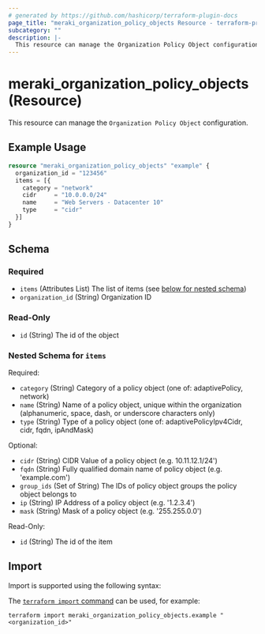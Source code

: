 ```yaml
---
# generated by https://github.com/hashicorp/terraform-plugin-docs
page_title: "meraki_organization_policy_objects Resource - terraform-provider-meraki"
subcategory: ""
description: |-
  This resource can manage the Organization Policy Object configuration.
---
```


# meraki_organization_policy_objects (Resource)

This resource can manage the `Organization Policy Object` configuration.

## Example Usage

```terraform
resource "meraki_organization_policy_objects" "example" {
  organization_id = "123456"
  items = [{
    category = "network"
    cidr     = "10.0.0.0/24"
    name     = "Web Servers - Datacenter 10"
    type     = "cidr"
  }]
}
```

<!-- schema generated by tfplugindocs -->
## Schema

### Required

- `items` (Attributes List) The list of items (see [below for nested schema](#nestedatt--items))
- `organization_id` (String) Organization ID

### Read-Only

- `id` (String) The id of the object

<a id="nestedatt--items"></a>
### Nested Schema for `items`

Required:

- `category` (String) Category of a policy object (one of: adaptivePolicy, network)
- `name` (String) Name of a policy object, unique within the organization (alphanumeric, space, dash, or underscore characters only)
- `type` (String) Type of a policy object (one of: adaptivePolicyIpv4Cidr, cidr, fqdn, ipAndMask)

Optional:

- `cidr` (String) CIDR Value of a policy object (e.g. 10.11.12.1/24')
- `fqdn` (String) Fully qualified domain name of policy object (e.g. 'example.com')
- `group_ids` (Set of String) The IDs of policy object groups the policy object belongs to
- `ip` (String) IP Address of a policy object (e.g. '1.2.3.4')
- `mask` (String) Mask of a policy object (e.g. '255.255.0.0')

Read-Only:

- `id` (String) The id of the item

## Import

Import is supported using the following syntax:

The [`terraform import` command](https://developer.hashicorp.com/terraform/cli/commands/import) can be used, for example:

```shell
terraform import meraki_organization_policy_objects.example "<organization_id>"
```
